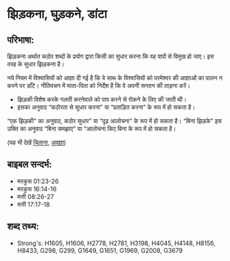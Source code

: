 # झिड़कना, घुड़कने, डांटा #

## परिभाषा: ##

झिड़कना अर्थात कठोर शब्दों के प्रयोग द्वारा किसी का सुधार करना कि वह पापों से विमुख हो जाए। इस तरह के सुधार झिड़कना है।

नये नियम में विश्वासियों को आज्ञा दी गई है कि वे साथ के विश्वासियों को परमेश्वर की आज्ञाओं का पालन न करने पर डाँटे।
नीतिवचन में माता-पिता को निर्देश है कि वे अपनी सन्तान की ताड़ना करें।

* झिड़की विशेष करके गलती करनेवाले को पाप करने से रोकने के लिए की जाती थी।
* इसका अनुवाद “कठोरता से सुधार करना” या “प्रताड़ित करना” के रूप में हो सकता है।

“एक झिड़की” का अनुवाद, कठोर सुधार” या “दृढ़ आलोचना” के रूप में हो सकता है।
“बिना झिड़के” इस उक्ति का अनुवाद “बिना समझाए” या “आलोचना किए बिना के रूप में हो सकता है।

(यह भी देखें [चिताना](../admonish.md), [अवज्ञा](../disobey.md))

## बाइबल सन्दर्भ: ##

* मरकुस 01:23-26
* मरकुस 16:14-16
* मत्ती 08:26-27
* मत्ती 17:17-18

## शब्द तथ्य: ##

* Strong's: H1605, H1606, H2778, H2781, H3198, H4045, H4148, H8156, H8433, G298, G299, G1649, G1651, G1969, G2008, G3679
